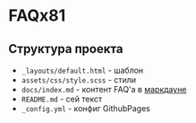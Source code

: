 # FAQx81

## Структура проекта
- `_layouts/default.html` - шаблон
- `assets/css/style.scss` - стили
- `docs/index.md` - контент FAQ'а в [маркдауне](https://guides.github.com/pdfs/markdown-cheatsheet-online.pdf)
- `README.md` - сей текст
- `_config.yml` - конфиг GithubPages